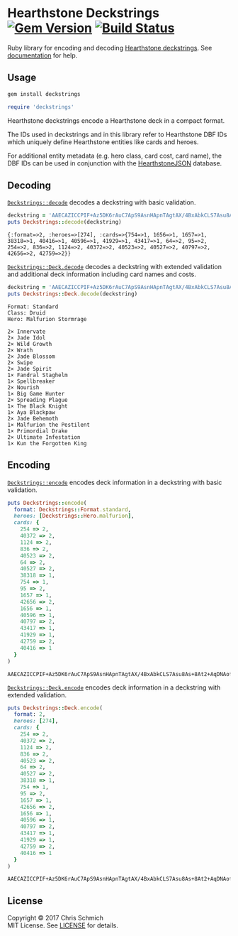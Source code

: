 # Hearthstone Deckstrings [![Gem Version](https://badge.fury.io/rb/deckstrings.svg)](http://rubygems.org/gems/deckstrings) [![Build Status](https://travis-ci.org/schmich/hearthstone-deckstrings.svg?branch=master)](https://travis-ci.org/schmich/hearthstone-deckstrings)

Ruby library for encoding and decoding [Hearthstone deckstrings](https://hearthsim.info/docs/deckstrings/). See [documentation](http://www.rubydoc.info/gems/deckstrings) for help.

## Usage

```bash
gem install deckstrings
```

```ruby
require 'deckstrings'
```

Hearthstone deckstrings encode a Hearthstone deck in a compact format.

The IDs used in deckstrings and in this library refer to Hearthstone DBF IDs which uniquely define Hearthstone entities like cards and heroes.

For additional entity metadata (e.g. hero class, card cost, card name), the DBF IDs can be used in conjunction with the [HearthstoneJSON](https://hearthstonejson.com/) database.

## Decoding

[`Deckstrings::decode`](http://www.rubydoc.info/gems/deckstrings/Deckstrings#decode-class_method) decodes a deckstring with basic validation.

```ruby
deckstring = 'AAECAZICCPIF+Az5DK6rAuC7ApS9AsnHApnTAgtAX/4BxAbkCLS7Asu8As+8At2+AqDNAofOAgA='
puts Deckstrings::decode(deckstring)
```

```text
{:format=>2, :heroes=>[274], :cards=>{754=>1, 1656=>1, 1657=>1, 38318=>1, 40416=>1, 40596=>1, 41929=>1, 43417=>1, 64=>2, 95=>2, 254=>2, 836=>2, 1124=>2, 40372=>2, 40523=>2, 40527=>2, 40797=>2, 42656=>2, 42759=>2}}
```

[`Deckstrings::Deck.decode`](http://www.rubydoc.info/gems/deckstrings/Deckstrings/Deck#decode-class_method) decodes a deckstring with extended validation and additional deck information including card names and costs.

```ruby
deckstring = 'AAECAZICCPIF+Az5DK6rAuC7ApS9AsnHApnTAgtAX/4BxAbkCLS7Asu8As+8At2+AqDNAofOAgA='
puts Deckstrings::Deck.decode(deckstring)
```

```text
Format: Standard
Class: Druid
Hero: Malfurion Stormrage

2× Innervate
2× Jade Idol
2× Wild Growth
2× Wrath
2× Jade Blossom
2× Swipe
2× Jade Spirit
1× Fandral Staghelm
1× Spellbreaker
2× Nourish
1× Big Game Hunter
2× Spreading Plague
1× The Black Knight
1× Aya Blackpaw
2× Jade Behemoth
1× Malfurion the Pestilent
1× Primordial Drake
2× Ultimate Infestation
1× Kun the Forgotten King
```

## Encoding

[`Deckstrings::encode`](http://www.rubydoc.info/gems/deckstrings/Deckstrings#encode-class_method) encodes deck information in a deckstring with basic validation.

```ruby
puts Deckstrings::encode(
  format: Deckstrings::Format.standard,
  heroes: [Deckstrings::Hero.malfurion],
  cards: {
    254 => 2,
    40372 => 2,
    1124 => 2,
    836 => 2,
    40523 => 2,
    64 => 2,
    40527 => 2,
    38318 => 1,
    754 => 1,
    95 => 2,
    1657 => 1,
    42656 => 2,
    1656 => 1,
    40596 => 1,
    40797 => 2,
    43417 => 1,
    41929 => 1,
    42759 => 2,
    40416 => 1    
  }
)
```

```text
AAECAZICCPIF+Az5DK6rAuC7ApS9AsnHApnTAgtAX/4BxAbkCLS7Asu8As+8At2+AqDNAofOAgA=
```

[`Deckstrings::Deck.encode`](http://www.rubydoc.info/gems/deckstrings/Deckstrings/Deck#encode-class_method) encodes deck information in a deckstring with extended validation.

```ruby
puts Deckstrings::Deck.encode(
  format: 2,
  heroes: [274],
  cards: {
    254 => 2,
    40372 => 2,
    1124 => 2,
    836 => 2,
    40523 => 2,
    64 => 2,
    40527 => 2,
    38318 => 1,
    754 => 1,
    95 => 2,
    1657 => 1,
    42656 => 2,
    1656 => 1,
    40596 => 1,
    40797 => 2,
    43417 => 1,
    41929 => 1,
    42759 => 2,
    40416 => 1    
  }
)
```

```text
AAECAZICCPIF+Az5DK6rAuC7ApS9AsnHApnTAgtAX/4BxAbkCLS7Asu8As+8At2+AqDNAofOAgA=
```

## License

Copyright &copy; 2017 Chris Schmich  
MIT License. See [LICENSE](LICENSE) for details.
